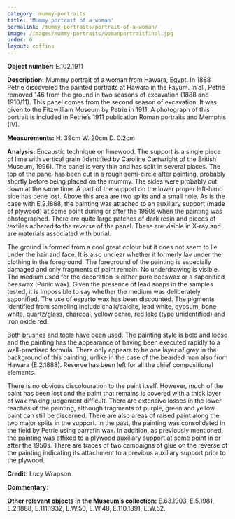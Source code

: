 ```yaml
---
category: mummy-portraits
title: 'Mummy portrait of a woman'
permalink: /mummy-portraits/portrait-of-a-woman/
image: /images/mummy-portraits/womanportraitfinal.jpg
order: 6
layout: coffins
---
```


**Object number:** E.102.1911

**Description:** Mummy portrait of a woman from Hawara, Egypt. In 1888 Petrie discovered the painted portraits at Hawara in the Fayûm. In all, Petrie removed 146 from the ground in two seasons of excavation (1888 and 1910/11). This panel comes from the second season of excavation. It was given to the Fitzwilliam Museum by Petrie in 1911. A photograph of this portrait is included in Petrie’s 1911 publication Roman portraits and Memphis (IV). 

**Measurements:** H. 39cm W. 20cm D. 0.2cm

**Analysis:** Encaustic technique on limewood. The support is a single piece of lime with vertical grain (identified by Caroline Cartwright of the British Museum, 1996). The panel is very thin and has split in several places. The top of the panel has been cut in a rough semi-circle after painting, probably shortly before being placed on the mummy. The sides were probably cut down at the same time. A part of the support on the lower proper left-hand side has bene lost. Above this area are two splits and a small hole. As is the case with E.2.1888, the painting was attached to an auxiliary support (made of plywood) at some point during or after the 1950s when the painting was photographed. There are quite large patches of dark resin and pieces of textiles adhered to the reverse of the panel. These are visible in X-ray and are materials associated with burial. 

The ground is formed from a cool great colour but it does not seem to lie under the hair and face. It is also unclear whether it formerly lay under the clothing in the foreground. The foreground of the painting is especially damaged and only fragments of paint remain. No underdrawing is visible. The medium used for the decoration is either pure beeswax or a saponified beeswax (Punic wax). Given the presence of lead soaps in the samples tested, it is impossible to say whether the medium was deliberately saponified. The use of esparto wax has been discounted. The pigments identified from sampling include chalk/calcite, lead white, gypsum, bone white, quartz/glass, charcoal, yellow ochre, red lake (type unidentified) and iron oxide red. 

Both brushes and tools have been used. The painting style is bold and loose and the painting has the appearance of having been executed rapidly to a well-practised formula. There only appears to be one layer of grey in the background of this painting, unlike in the case of the bearded man also from Hawara (E.2.1888). Reserve has been left for all the chief compositional elements.

There is no obvious discolouration to the paint itself. However, much of the paint has been lost and the paint that remains is covered with a thick layer of wax making judgement difficult. There are extensive losses in the lower reaches of the painting, although fragments of purple, green and yellow paint can still be discerned. There are also areas of raised paint along the two major splits in the support. In the past, the painting was consolidated in the field by Petrie using parrafin wax. In addition, as previously mentioned, the painting was affixed to a plywood auxiliary support at some point in or after the 1950s. There are traces of two campaigns of glue on the reverse of the painting indicating its attachment to a previous auxiliary support prior to the plywood. 

**Credit:** Lucy Wrapson 

**Commentary:**

**Other relevant objects in the Museum’s collection:** E.63.1903, E.5.1981, E.2.1888, E.111.1932, E.W.50, E.W.48, E.110.1891, E.W.52. 

